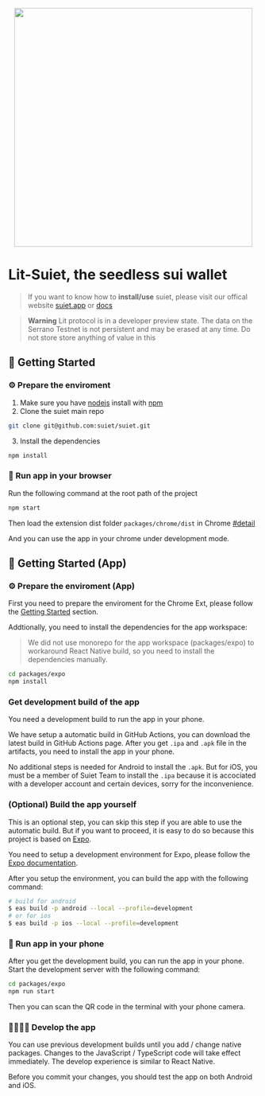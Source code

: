 <a href="https://suiet.app"><p align="center">
<img width="480" src="./assets/LogoWithSlogen.png?raw=trueg"/>
</a>

# Lit-Suiet, the seedless sui wallet

> If you want to know how to **install/use** suiet, please visit our offical website [suiet.app](https://suiet.app) or [docs](https://suiet.app/docs)

> **Warning**
> Lit protocol is in a developer preview state. The data on the Serrano Testnet is not persistent and may be erased at any time.
> Do not store store anything of value in this

## 🚀 Getting Started

### ⚙️ Prepare the enviroment

1. Make sure you have [nodejs](https://nodejs.org/en/download/) install with [npm](https://docs.npmjs.com/)
2. Clone the suiet main repo

```bash
git clone git@github.com:suiet/suiet.git
```

3. Install the dependencies

```bash
npm install
```

### 🏁 Run app in your browser

Run the following command at the root path of the project

```bash
npm start
```

Then load the extension dist folder `packages/chrome/dist` in Chrome [#detail](https://developer.chrome.com/docs/extensions/mv3/faq/#:~:text=You%20can%20start%20by%20turning,a%20packaged%20extension%2C%20and%20more.)

And you can use the app in your chrome under development mode.

## 🚀 Getting Started (App)

### ⚙️ Prepare the enviroment (App)

First you need to prepare the enviroment for the Chrome Ext, please follow the [Getting Started](#🚀-getting-started) section.

Addtionally, you need to install the dependencies for the app workspace:

> We did not use monorepo for the app workspace (packages/expo) to workaround React Native build, so you need to install the dependencies manually.

```bash
cd packages/expo
npm install
```

### Get development build of the app

You need a development build to run the app in your phone.

We have setup a automatic build in GitHub Actions, you can download the latest build in GitHub Actions page. After you get `.ipa` and `.apk` file in the artifacts, you need to install the app in your phone.

No additional steps is needed for Android to install the `.apk`. But for iOS, you must be a member of Suiet Team to install the `.ipa` because it is accociated with a developer account and certain devices, sorry for the inconvenience.

### (Optional) Build the app yourself

This is an optional step, you can skip this step if you are able to use the automatic build. But if you want to proceed, it is easy to do so because this project is based on [Expo](https://expo.io/).

You need to setup a development environment for Expo, please follow the [Expo documentation](https://docs.expo.io/get-started/installation/).

After you setup the environment, you can build the app with the following command:

```bash
# build for android
$ eas build -p android --local --profile=development
# or for ios
$ eas build -p ios --local --profile=development
```

### 🏁 Run app in your phone

After you get the development build, you can run the app in your phone. Start the development server with the following command:

```bash
cd packages/expo
npm run start
```

Then you can scan the QR code in the terminal with your phone camera.

### 👨‍💻👩‍💻 Develop the app

You can use previous development builds until you add / change native packages. Changes to the JavaScript / TypeScript code will take effect immediately. The develop experience is similar to React Native.

Before you commit your changes, you should test the app on both Android and iOS.
